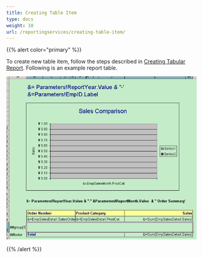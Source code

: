 ```yaml
---
title: Creating Table Item
type: docs
weight: 10
url: /reportingservices/creating-table-item/
---
```


{{% alert color="primary" %}}

To create new table item, follow the steps described in [Creating Tabular Report](https://docs.aspose.com/cells/reportingservices/creating-tabular-report/).
Following is an example report table.

![todo:image_alt_text](creating-table-item_1.png)

{{% /alert %}}

